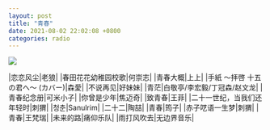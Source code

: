 ```yaml
---
layout: post
title: "青春"
date: 2021-08-02 22:02:08 +0800
categories: radio
---
```

![](https://p1.music.126.net/c-Wg00brKUP4vGwIXTLniw==/109951166118045502.jpg)

|恋恋风尘|老狼|
|春田花花幼稚园校歌|何崇志|
|青春大概|上上|
|手紙 ～拝啓 十五の君へ～ (カバー)|森愛|
|不说再见|好妹妹|
|青茫|白敬亭/李宏毅/丁冠森/赵文龙|
|青春纪念册|可米小子|
|你曾是少年|焦迈奇|
|致青春|王菲|
|二十一世纪，当我们还年轻时|刺猬|
|청춘|Sanulrim|
|二十二|陶喆|
|青春|筠子|
|赤子呓语一生梦|刺猬|
|青春|王梵瑞|
|未来的路|痛仰乐队|
|雨打风吹去|无边界音乐|

